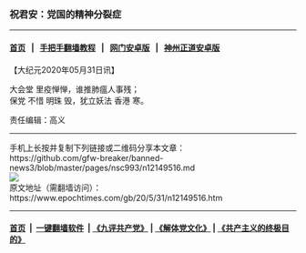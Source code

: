 ### 祝君安：党国的精神分裂症
------------------------

#### [首页](https://github.com/gfw-breaker/banned-news3/blob/master/README.md) &nbsp;&nbsp;|&nbsp;&nbsp; [手把手翻墙教程](https://github.com/gfw-breaker/guides/wiki) &nbsp;&nbsp;|&nbsp;&nbsp; [网门安卓版](https://github.com/oGate2/oGate) &nbsp;&nbsp;|&nbsp;&nbsp; [神州正道安卓版](https://github.com/SzzdOgate/update) 



<div><p>
 【大纪元2020年05月31日讯】
</p>
<p>
 <ok href="https://www.epochtimes.com/gb/tag/%E5%A4%A7%E4%BC%9A%E5%A0%82.html">
  大会堂
 </ok>
 里疫惮惮，谁推肺瘟人事残；
 <br/>
 <ok href="https://www.epochtimes.com/gb/tag/%E4%BF%9D%E5%85%9A.html">
  保党
 </ok>
 不惜
 <ok href="https://www.epochtimes.com/gb/tag/%E6%98%8E%E7%8F%A0.html">
  明珠
 </ok>
 毁，犹立妖法
 <ok href="https://www.epochtimes.com/gb/tag/%E9%A6%99%E6%B8%AF.html">
  香港
 </ok>
 寒。
</p>
<p>
 责任编辑：高义
</p>
</div>
<hr/>
手机上长按并复制下列链接或二维码分享本文章：<br/>
https://github.com/gfw-breaker/banned-news3/blob/master/pages/nsc993/n12149516.md <br/>
<a href='https://github.com/gfw-breaker/banned-news3/blob/master/pages/nsc993/n12149516.md'><img src='https://github.com/gfw-breaker/banned-news3/blob/master/pages/nsc993/n12149516.md.png'/></a> <br/>
原文地址（需翻墙访问）：https://www.epochtimes.com/gb/20/5/31/n12149516.htm


------------------------
#### [首页](https://github.com/gfw-breaker/banned-news3/blob/master/README.md) &nbsp;|&nbsp; [一键翻墙软件](https://github.com/gfw-breaker/nogfw/blob/master/README.md) &nbsp;| [《九评共产党》](https://github.com/gfw-breaker/9ping.md/blob/master/README.md#九评之一评共产党是什么) | [《解体党文化》](https://github.com/gfw-breaker/jtdwh.md/blob/master/README.md) | [《共产主义的终极目的》](https://github.com/gfw-breaker/gczydzjmd.md/blob/master/README.md)


<img src='http://gfw-breaker.win/banned-news3/pages/nsc993/n12149516.md' width='0px' height='0px'/>